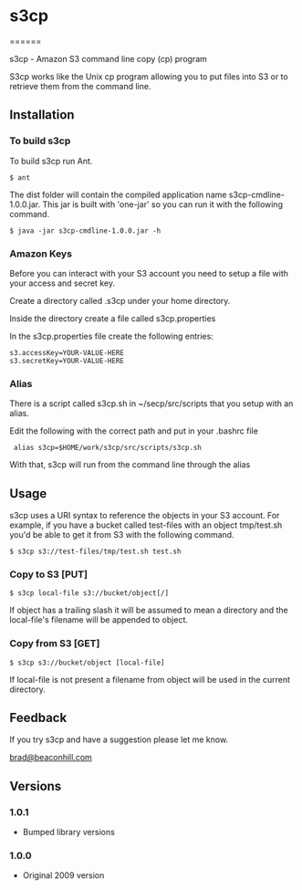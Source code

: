 # s3cp
======

s3cp - Amazon S3 command line copy (cp) program

S3cp works like the Unix cp program allowing you to put files into S3 or to retrieve them from the command line.

## Installation

### To build s3cp

To build s3cp run Ant.


    $ ant

The dist folder will contain the compiled application name s3cp-cmdline-1.0.0.jar. This jar is built with 'one-jar' so you can run it with the following command.

    $ java -jar s3cp-cmdline-1.0.0.jar -h

### Amazon Keys

Before you can interact with your S3 account you need to setup a file with your access and secret key.

Create a directory called .s3cp under your home directory.

Inside the directory create a file called s3cp.properties

In the s3cp.properties file create the following entries:

    s3.accessKey=YOUR-VALUE-HERE
    s3.secretKey=YOUR-VALUE-HERE

### Alias

There is a script called s3cp.sh in ~/secp/src/scripts that you setup with an alias.

Edit the following with the correct path and put in your .bashrc file

     alias s3cp=$HOME/work/s3cp/src/scripts/s3cp.sh

With that, s3cp will run from the command line through the alias


## Usage

s3cp uses a URI syntax to reference the objects in your S3 account. For example, if you have a bucket called test-files with an object tmp/test.sh you'd be able to get it from S3 with the following command.

    $ s3cp s3://test-files/tmp/test.sh test.sh

### Copy to S3 [PUT]

    $ s3cp local-file s3://bucket/object[/]

If object has a trailing slash it will be assumed to mean a directory and the local-file's filename will be appended to object.

### Copy from S3 [GET]

    $ s3cp s3://bucket/object [local-file]

If local-file is not present a filename from object will be used in the current directory.


## Feedback

If you try s3cp and have a suggestion please let me know.

brad@beaconhill.com


## Versions

### 1.0.1

- Bumped library versions

### 1.0.0

- Original 2009 version
